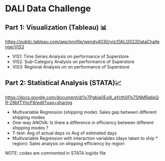 # DALI Data Challenge
## Part 1: Visualization (Tableau) 📊
https://public.tableau.com/app/profile/wendy4030/viz/DALI2022DataChallenge/VIS3 

- VIS1: Time Series Analysis on performance of Superstore
- VIS2: Sub-Category Analysis on performance of Superstore
- VIS3: Regional Analysis on on performance of Superstore

## Part 2: Statistical Analysis (STATA)📈 
https://docs.google.com/document/d/1v7Pgbja0Eojll_aYcth0Fb7SNMRabkQ9-Z6bfTYncF8/edit?usp=sharing

- Multivariable Regression (shipping mode): Sales gap between different shipping modes
- One-way ANOVA: Is there a difference in efficiency between different shipping modes ?
- T-test: Avg of actual days vs Avg of estimated days 
- Multivariable Regression with interaction variables (days taken to ship * region): Sales analysis on shipping efficiency by region

NOTE: codes are commented in STATA log/do file 
